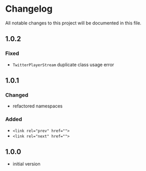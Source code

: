 # Changelog
All notable changes to this project will be documented in this file.

## 1.0.2

### Fixed
- `TwitterPlayerStream` duplicate class usage error

## 1.0.1

### Changed
- refactored namespaces

### Added
- `<link rel="prev" href="">`
- `<link rel="next" href="">`

## 1.0.0

- initial version

